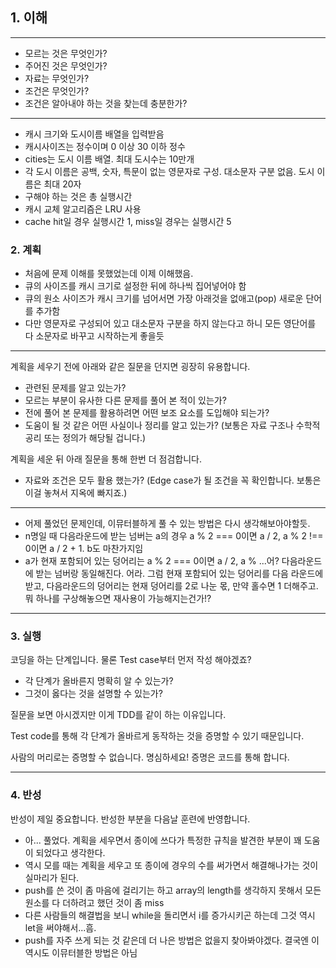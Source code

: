 ## 1. 이해

---
- 모르는 것은 무엇인가?
- 주어진 것은 무엇인가?
- 자료는 무엇인가?
- 조건은 무엇인가?
- 조건은 알아내야 하는 것을 찾는데 충분한가?
---
- 캐시 크기와 도시이름 배열을 입력받음
- 캐시사이즈는 정수이며 0 이상 30 이하 정수
- cities는 도시 이름 배열. 최대 도시수는 10만개
- 각 도시 이름은 공백, 숫자, 특문이 없는 영문자로 구성. 대소문자 구분 없음. 도시 이름은 최대 20자
- 구해야 하는 것은 총 실행시간
- 캐시 교체 알고리즘은 LRU 사용
- cache hit일 경우 실행시간 1, miss일 경우는 실행시간 5

### 2. 계획
- 처음에 문제 이해를 못했었는데 이제 이해했음.
- 큐의 사이즈를 캐시 크기로 설정한 뒤에 하나씩 집어넣어야 함
- 큐의 원소 사이즈가 캐시 크기를 넘어서면 가장 아래것을 없애고(pop) 새로운 단어를 추가함
- 다만 영문자로 구성되어 있고 대소문자 구분을 하지 않는다고 하니 모든 영단어를 다 소문자로 바꾸고 시작하는게 좋을듯

---
계획을 세우기 전에 아래와 같은 질문을 던지면 굉장히 유용합니다.

- 관련된 문제를 알고 있는가?
- 모르는 부분이 유사한 다른 문제를 풀어 본 적이 있는가?
- 전에 풀어 본 문제를 활용하려면 어떤 보조 요소를 도입해야 되는가?
- 도움이 될 것 같은 어떤 사실이나 정리를 알고 있는가? (보통은 자료 구조나 수학적 공리 또는 정의가 해당될 겁니다.)

계획을 세운 뒤 아래 질문을 통해 한번 더 점검합니다.

- 자료와 조건은 모두 활용 했는가? (Edge case가 될 조건을 꼭 확인합니다. 보통은 이걸 놓쳐서 지옥에 빠지죠.)

---

- 어제 풀었던 문제인데, 이뮤터블하게 풀 수 있는 방법은 다시 생각해보아야할듯.
- n명일 때 다음라운드에 받는 넘버는 a의 경우 a % 2 === 0이면 a / 2, a % 2 !== 0이면 a / 2 + 1. b도 마찬가지임
- a가 현재 포함되어 있는 덩어리는 a % 2 === 0이면 a / 2, a % ...어? 다음라운드에 받는 넘버랑 동일해진다. 어라. 그럼 현재 포함되어 있는 덩어리를 다음 라운드에 받고, 다음라운드의 덩어리는 현재 덩어리를 2로 나눈 몫, 만약 홀수면 1 더해주고. 뭐 하나를 구상해놓으면 재사용이 가능해지는건가!?

---

### 3. 실행

코딩을 하는 단계입니다. 물론 Test case부터 먼저 작성 해야겠죠?

- 각 단계가 올바른지 명확히 알 수 있는가?
- 그것이 옳다는 것을 설명할 수 있는가?

질문을 보면 아시겠지만 이게 TDD를 같이 하는 이유입니다.

Test code를 통해 각 단계가 올바르게 동작하는 것을 증명할 수 있기 때문입니다.

사람의 머리로는 증명할 수 없습니다. 명심하세요! 증명은 코드를 통해 합니다.

---

### 4. 반성

반성이 제일 중요합니다. 반성한 부분을 다음날 훈련에 반영합니다.
- 아... 풀었다. 계획을 세우면서 종이에 쓰다가 특정한 규칙을 발견한 부분이 꽤 도움이 되었다고 생각한다.
- 역시 모를 때는 계획을 세우고 또 종이에 경우의 수를 써가면서 해결해나가는 것이 실마리가 된다.
- push를 쓴 것이 좀 마음에 걸리기는 하고 array의 length를 생각하지 못해서 모든 원소를 다 더하려고 했던 것이 좀 miss
- 다른 사람들의 해결법을 보니 while을 돌리면서 i를 증가시키곤 하는데 그것 역시 let을 써야해서...흠.
- push를 자주 쓰게 되는 것 같은데 더 나은 방법은 없을지 찾아봐야겠다. 결국엔 이 역시도 이뮤터블한 방법은 아님
